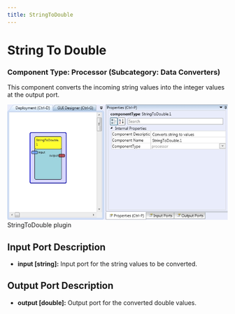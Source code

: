 ```yaml
---
title: StringToDouble
---
```


# String To Double

### Component Type: Processor (Subcategory: Data Converters)

This component converts the incoming string values into the integer values at the output port.

![Screenshot: StringToDouble plugin](./img/StringToDouble.jpg "Screenshot: StringToDouble plugin")  
StringToDouble plugin

## Input Port Description

- **input \[string\]:** Input port for the string values to be converted.

## Output Port Description

- **output \[double\]:** Output port for the converted double values.
